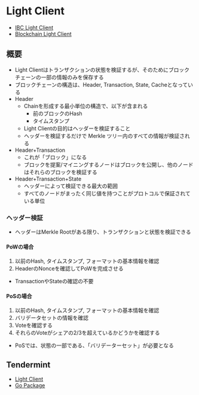 # Light Client

- [IBC Light Client](https://ibcprotocol.org/lightClients/)
- [Blockchain Light Client](https://medium.com/codechain/blockchain-light-client-1171dfa1269a)


## 概要
- Light Clientはトランザクションの状態を検証するが、そのためにブロックチェーンの一部の情報のみを保存する
- ブロックチェーンの構造は、Header, Transaction, State, Cacheとなっている
- Header
  - Chainを形成する最小単位の構造で、以下が含まれる
    - 前のブロックのHash
    - タイムスタンプ
  - Light Clientの目的はヘッダーを検証すること
  - ヘッダーを検証するだけで Merkle ツリー内のすべての情報が検証される
- Header+Transaction
  - これが「ブロック」になる
  - ブロックを提案/マイニングするノードはブロックを公開し、他のノードはそれらのブロックを検証する
- Header+Transaction+State
  - ヘッダーによって検証できる最大の範囲
  - すべてのノードがまったく同じ値を持つことがプロトコルで保証されている単位

### ヘッダー検証
- ヘッダーはMerkle Rootがある限り、トランザクションと状態を検証できる

#### PoWの場合
1. 以前のHash, タイムスタンプ, フォーマットの基本情報を確認
2. HeaderのNonceを確認してPoWを完成させる
- TransactionやStateの確認の不要

#### PoSの場合
1. 以前のHash, タイムスタンプ, フォーマットの基本情報を確認
2. バリデータセットの情報を確認
3. Voteを確認する
4. それらのVoteがシェアの2/3を超えているかどうかを確認する
- PoSでは、状態の一部である、「バリデーターセット」が必要となる

## Tendermint
- [Light Client](https://docs.tendermint.com/v0.34/tendermint-core/light-client.html)
- [Go Package](https://pkg.go.dev/github.com/tendermint/tendermint/light)
